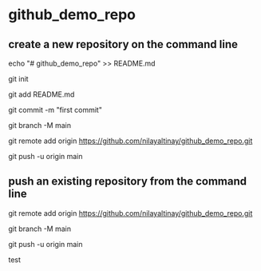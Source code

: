 # github_demo_repo

## create a new repository on the command line

echo "# github_demo_repo" >> README.md

git init

git add README.md

git commit -m "first commit"

git branch -M main

git remote add origin  https://github.com/nilayaltinay/github_demo_repo.git

git push -u origin main


## push an existing repository from the command line

git remote add origin https://github.com/nilayaltinay/github_demo_repo.git

git branch -M main

git push -u origin main


test
